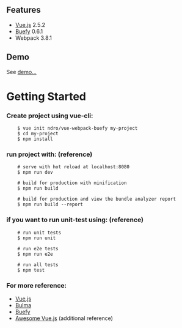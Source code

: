 ## Features
- [Vue.js](https://vuejs.org/) 2.5.2
- [Buefy](https://buefy.github.io/) 0.6.1
- Webpack 3.8.1

## Demo

See [demo...](https://ndro.github.io/vue-webpack-buefy/)

# Getting Started

### Create project using vue-cli:
```terminal
    $ vue init ndro/vue-webpack-buefy my-project
    $ cd my-project
    $ npm install
```

### run project with: (reference)
```terminal
    # serve with hot reload at localhost:8080
    $ npm run dev

    # build for production with minification
    $ npm run build

    # build for production and view the bundle analyzer report
    $ npm run build --report
```

### if you want to run unit-test using: (reference)
```terminal
    # run unit tests
    $ npm run unit

    # run e2e tests
    $ npm run e2e

    # run all tests
    $ npm test
```

### For more reference:
- [Vue.js](https://vuejs.org/)
- [Bulma](http://bulma.io/)
- [Buefy](https://buefy.github.io/)
- [Awesome Vue.js](https://github.com/vuejs/awesome-vue) (additional reference)